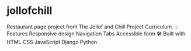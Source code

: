 # jollofchill
Restaurant page project from The Jollof and Chill Project Curriculum.  💡 Features Responsive design Navigation Tabs Accessible form 🛠️ Built with HTML CSS JavaScript Django Python
